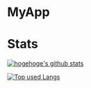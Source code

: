 # MyApp



# Stats

<!-- リポジトリステータス -->
[![hogehoge's github stats](https://github-readme-stats.vercel.app/api?username=ofuji0602&hide=contribs&count_private=true&show_icons=true&theme=tokyonight)](https://github.com/ofuji0602/)

<!-- ソースコード統計 -->
[![Top used Langs](https://github-readme-stats.vercel.app/api/top-langs/?username=ofuji0602&layout=compact&theme=tokyonight)](https://github.com/ofuji0602/)

